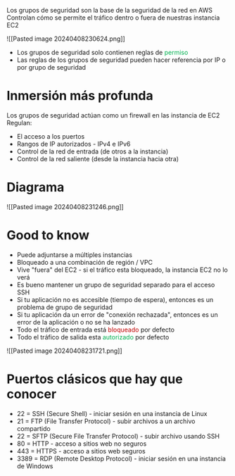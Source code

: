 Los grupos de seguridad son la base de la seguridad de la red en AWS
Controlan cómo se permite el tráfico dentro o fuera de nuestras instancia EC2

![[Pasted image 20240408230624.png]]

- Los grupos de seguridad solo contienen reglas de <span style="color:#00b050">permiso</span> 
- Las reglas de los grupos de seguridad pueden hacer referencia por IP o por grupo de seguridad

# Inmersión más profunda
Los grupos de seguridad actúan como un firewall en las instancia de EC2
Regulan:
- El acceso a los puertos
- Rangos de IP autorizados - IPv4 e IPv6
- Control de la red de entrada (de otros a la instancia)
- Control de la red saliente (desde la instancia hacia otra)

# Diagrama
![[Pasted image 20240408231246.png]]

# Good to know
- Puede adjuntarse a múltiples instancias
- Bloqueado a una combinación de región / VPC
- Vive "fuera" del EC2 - si el tráfico esta bloqueado, la instancia EC2 no lo verá
- Es bueno mantener un grupo de seguridad separado para el acceso SSH
- Si tu aplicación no es accesible (tiempo de espera), entonces es un problema de grupo de seguridad
- Si tu aplicación da un error de "conexión rechazada", entonces es un error de la aplicación o no se ha lanzado
- Todo el tráfico de entrada está <span style="color:#c00000">bloqueado</span> por defecto
- Todo el tráfico de salida esta <span style="color:#00b050">autorizado</span> por defecto

![[Pasted image 20240408231721.png]]

# Puertos clásicos que hay que conocer

- 22 = SSH (Secure Shell) - iniciar sesión en una instancia de Linux
- 21 = FTP (File Transfer Protocol) - subir archivos a un archivo compartido
- 22 = SFTP (Secure File Transfer Protocol) - subir archivo usando SSH
- 80 = HTTP - acceso a sitios web no seguros
- 443 = HTTPS - acceso a sitios web seguros
- 3389 = RDP (Remote Desktop Protocol) - iniciar sesión en una instancia de Windows
